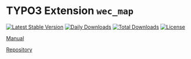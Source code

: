 # TYPO3 Extension ``wec_map``
[![Latest Stable Version](https://poser.pugx.org/web-tp3/wec_map/v/stable)](https://packagist.org/packages/web-tp3/wec_map)
[![Daily Downloads](https://poser.pugx.org/web-tp3/wec_map/d/daily)](https://packagist.org/packages/web-tp3/wec_map)
[![Total Downloads](https://poser.pugx.org/web-tp3/wec_map/downloads)](https://packagist.org/packages/web-tp3/wec_map)
[![License](https://poser.pugx.org/web-tp3/wec_map/license)](https://packagist.org/packages/web-tp3/wec_map)


[Manual](https://web.tp3.de/manual/wec_map.html)

[Repository](https://bitbucket.org/web-tp3/wec_map.git)
